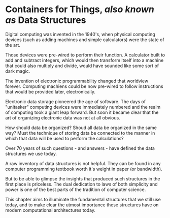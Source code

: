 # Containers for Things, _also known as_ Data Structures

Digital computing was invented in the 1940's, when physical computing devices (such as adding machines and simple calculators) were the state of the art.  

Those devices were pre-wired to perform their function.  A calculator built to add and subtract integers, which would then transform itself into a machine that could also multiply and divide, would have sounded like some sort of dark magic.

The invention of electronic programmability changed that worldview forever.  Computing machiens could be now pre-wired to follow instructions that would be provided later, electronically.

Electronic data storage pioneered the age of software.  The days of "unitasker" computing devices were immediately numbered and the realm of computing took a giant leap forward. But soon it became clear that the art of organizing electronic data was not at all obvious.  

How should data be organized?  Shoud all data be organized in the same way? Must the technique of storing data be connected to the manner in which that data will be used to perform the calculations?

Over 70 years of such questions - and answers - have defined the data structures we use today.  

A raw inventory of data structures is not helpful.  They can be found in any computer programming textbook worth it's weight in paper (or bandwidth).  

But to be able to glimpse the insights that produced such structures in the first place is priceless.  The dual dedication to laws of both simplicity and power is one of the best parts of the tradition of computer science.  

This chapter aims to illuminate the fundamental structures that we still use today, and to make clear the utmost importance these structures have on modern computational architectures today.
